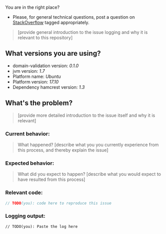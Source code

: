 You are in the right place?
  * Please, for general technical questions, post a question on [StackOverflow](http://stackoverflow.com/) tagged appropriately.

> [provide general introduction to the issue logging and why it is relevant to this repository]

## What versions you are using?

  - domain-validation version: _0.1.0_
  - jvm version: _1.7_
  - Platform name:  _Ubuntu_
  - Platform version: _17.10_
  - Dependency hamcrest version: _1.3_

## What's the problem?

  > [provide more detailed introduction to the issue itself and why it is relevant]

### Current behavior:

  > What happened?
  > [describe what you you currently experience from this process, and thereby explain the issue]

### Expected behavior:

  > What did you expect to happen?
  > [describe what you would expect to have resulted from this process]

### Relevant code:

  ```java
  // TODO(you): code here to reproduce this issue
  ```

### Logging output:

  ```
  // TODO(you): Paste the log here
  ```
